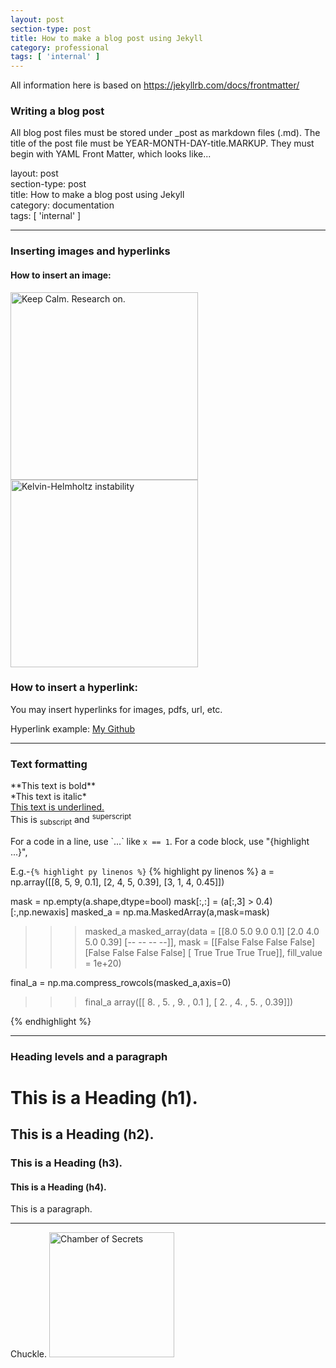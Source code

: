 ```yaml
---
layout: post
section-type: post
title: How to make a blog post using Jekyll
category: professional
tags: [ 'internal' ]
---
```

<p> All information here is based on
<a href="https://jekyllrb.com/docs/frontmatter/"> https://jekyllrb.com/docs/frontmatter/ </a>  </p>

<h3>Writing a blog post</h3>
<p> All blog post files must be stored under _post as markdown files (.md). The title of the post file must be YEAR-MONTH-DAY-title.MARKUP.
They must begin with YAML Front Matter, which looks like... </p>

<p> layout: post <br>
section-type: post <br>
title: How to make a blog post using Jekyll <br>
category: documentation <br>
tags: [ 'internal' ] </p>
<hr class="post-list__divider ">

<h3> Inserting images and hyperlinks </h3>
<h4> How to insert an image:</h4>
<img src="{{ site.url }}/images/blog/2021-01-01/Keep_Calm.jpg" alt="Keep Calm. Research on." width="300">
<img src="{{ site.url }}/images/blog/2021-01-01/kh_cloud.jpg" alt="Kelvin-Helmholtz instability" width="300">

<h3>  How to insert a hyperlink:</h3>
<p> You may insert hyperlinks for images, pdfs, url, etc. </p>
<p> Hyperlink example: <a href="https://github.com/tmatsuzawa"> My Github</a> </p>

<hr class="post-list__divider ">

<h3> Text formatting </h3>
**This text is bold** <br>
*This text is italic* <br>
<u>This text is underlined.</u> <br>
This is <sub>subscript</sub> and <sup>superscript</sup>

For a code in a line, use \`...\` like `x == 1`.
For a code block, use "{highlight ...}",

E.g.-`{% highlight py linenos %}`
{% highlight py linenos %}
a = np.array([[8, 5, 9, 0.1],
              [2, 4, 5, 0.39],
              [3, 1, 4, 0.45]])

mask = np.empty(a.shape,dtype=bool)
mask[:,:] = (a[:,3] > 0.4)[:,np.newaxis]
masked_a = np.ma.MaskedArray(a,mask=mask)

>>> masked_a
masked_array(data =
 [[8.0 5.0 9.0 0.1]
 [2.0 4.0 5.0 0.39]
 [-- -- -- --]],
             mask =
 [[False False False False]
 [False False False False]
 [ True  True  True  True]],
       fill_value = 1e+20)

final_a = np.ma.compress_rowcols(masked_a,axis=0)

>>> final_a
array([[ 8.  ,  5.  ,  9.  ,  0.1 ],
       [ 2.  ,  4.  ,  5.  ,  0.39]])


{% endhighlight %}


<hr>

<h3>  Heading levels and a paragraph </h3>
<h1> This is a Heading (h1). </h1>
<h2> This is a Heading (h2). </h2>
<h3> This is a Heading (h3). </h3>
<h4> This is a Heading (h4). </h4>
<p> This is a paragraph.</p>

<hr>
Chuckle.
<a href="https://tmatsuzawa.github.io/chofse/chofse.html"> <img src="{{ site.url }}/images/chofse/dobby.jpg" alt="Chamber of Secrets" width="200"> </a>
